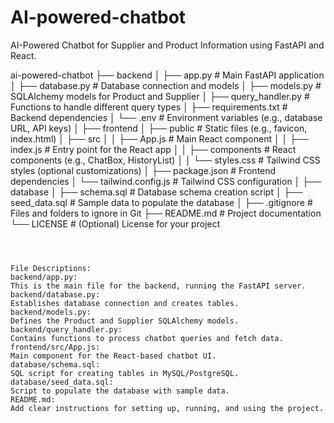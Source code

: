 # AI-powered-chatbot
AI-Powered Chatbot for Supplier and Product Information using FastAPI and React.






ai-powered-chatbot
├── backend
│   ├── app.py               # Main FastAPI application
│   ├── database.py          # Database connection and models
│   ├── models.py            # SQLAlchemy models for Product and Supplier
│   ├── query_handler.py     # Functions to handle different query types
│   ├── requirements.txt     # Backend dependencies
│   └── .env                 # Environment variables (e.g., database URL, API keys)
│
├── frontend
│   ├── public               # Static files (e.g., favicon, index.html)
│   ├── src
│   │   ├── App.js           # Main React component
│   │   ├── index.js         # Entry point for the React app
│   │   ├── components       # React components (e.g., ChatBox, HistoryList)
│   │   └── styles.css       # Tailwind CSS styles (optional customizations)
│   ├── package.json         # Frontend dependencies
│   └── tailwind.config.js   # Tailwind CSS configuration
│
├── database
│   ├── schema.sql           # Database schema creation script
│   ├── seed_data.sql        # Sample data to populate the database
│
├── .gitignore               # Files and folders to ignore in Git
├── README.md                # Project documentation
└── LICENSE                  # (Optional) License for your project
```



File Descriptions:
backend/app.py:
This is the main file for the backend, running the FastAPI server.
backend/database.py:
Establishes database connection and creates tables.
backend/models.py:
Defines the Product and Supplier SQLAlchemy models.
backend/query_handler.py:
Contains functions to process chatbot queries and fetch data.
frontend/src/App.js:
Main component for the React-based chatbot UI.
database/schema.sql:
SQL script for creating tables in MySQL/PostgreSQL.
database/seed_data.sql:
Script to populate the database with sample data.
README.md:
Add clear instructions for setting up, running, and using the project.
